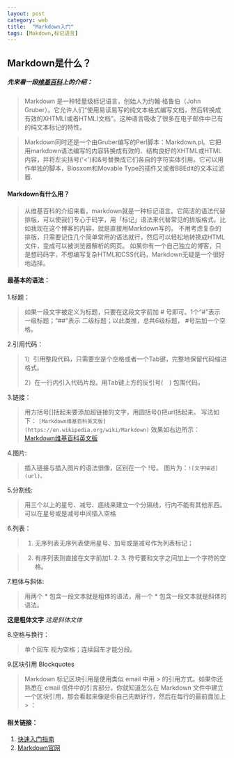 ```yaml
---
layout: post
category: web
title:  "Markdown入门"
tags: [Makdown,标记语言]
---
```


## Markdown是什么？

##### 先来看一段[维基百科](https://zh.wikipedia.org/zh-cn/Markdown)上的介绍：

>Markdown 是一种轻量级标记语言，创始人为约翰·格鲁伯（John Gruber）。它允许人们“使用易读易写的纯文本格式编写文档，然后转换成有效的XHTML(或者HTML)文档”。这种语言吸收了很多在电子邮件中已有的纯文本标记的特性。

>Markdown同时还是一个由Gruber编写的Perl脚本：Markdown.pl。它把用markdown语法编写的内容转换成有效的、结构良好的XHTML或HTML内容，并将左尖括号('<')和&号替换成它们各自的字符实体引用。它可以用作单独的脚本，Blosxom和Movable Type的插件又或者BBEdit的文本过滤器.


#### Markdown有什么用？
>从维基百科的介绍来看，markdown就是一种标记语言。它简洁的语法代替排版，可以使我们专心于码字，用「标记」语法来代替常见的排版格式。比如我现在这个博客的内容，就是直接用Markdown写的。 不用考虑复杂的排版，只需要记住几个简单常用的语法就行，然后可以轻松地转换成HTML文件，变成可以被浏览器解析的网页。
如果你有一个自己独立的博客，只是想码码字，不想编写复杂HTML和CSS代码，Markdown无疑是一个很好地选择。

####  最基本的语法：
1.标题：
>如果一段文字被定义为标题，只要在这段文字前加 # 号即可。1个“#”表示 一级标题；“##”表示 二级标题；以此类推，总共6级标题， #号后加一个空格。

2.引用代码：
>1）引用整段代码，只需要空是个空格或者一个Tab键，完整地保留代码缩进格式。
>
>2）在一行内引入代码片段。用Tab键上方的反引号(`  `) 包围代码。

3.链接：
>用方括号[]括起来要添加超链接的文字，用圆括号()把url括起来。
>写法如下：
>`[Markdown维基百科英文版](https://en.wikipedia.org/wiki/Markdown)`
>效果如右边所示：[Markdown维基百科英文版](https://en.wikipedia.org/wiki/Markdown)

4.图片:
>插入链接与插入图片的语法很像，区别在一个 !号。
>图片为：`![文字描述](url)。`

5.分割线: 
>用三个以上的星号、减号、底线来建立一个分隔线，行内不能有其他东西。可以在星号或是减号中间插入空格

6.列表：
>1. 无序列表无序列表使用星号、加号或是减号作为列表标记；


>2. 有序列表则直接在文字前加1. 2. 3. 符号要和文字之间加上一个字符的空格。

7.粗体与斜体: 
>用两个 * 包含一段文本就是粗体的语法，用一个 * 包含一段文本就是斜体的语法。

**这是粗体文字**
*这是斜体文体*

8.空格与换行： 
>单个回车 视为空格；连续回车才能分段。

9.区块引用 Blockquotes
>Markdown 标记区块引用是使用类似 email 中用 > 的引用方式。如果你还熟悉在 email 信件中的引言部分，你就知道怎么在 Markdown 文件中建立一个区块引用，那会看起来像是你自己先断好行，然后在每行的最前面加上 > ：

#### 相关链接：
1. [快速入门指南](http://wowubuntu.com/markdown/basic.html)
2. [Markdown官网](http://daringfireball.net/projects/markdown/)
